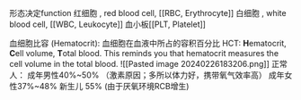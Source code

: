 形态决定function
红细胞 , red blood cell, [[RBC, Erythrocyte]]
白细胞 , white blood cell, [[WBC, Leukocyte]]
血小板[[PLT, Platelet]]

血细胞比容 (Hematocrit): 血细胞在血液中所占的容积百分比
	HCT: **H**ematocrit, **C**ell volume, **T**otal blood.
	This reminds you that hematocrit measures the cell volume in the total blood.
![[Pasted image 20240226183206.png]]
正常人：
成年男性40%~50%                               （激素原因；多所以体力好，携带氧气效率高）
成年女性37%~48% 
新生儿 55% (由于厌氧环境RCB增生)